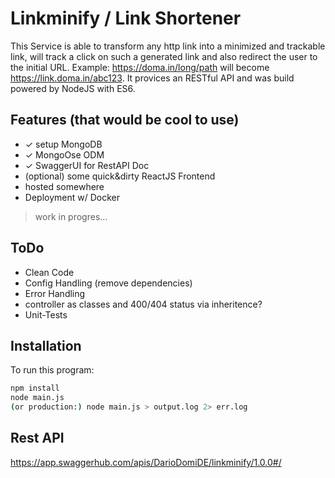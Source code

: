 # Linkminify / Link Shortener

This Service is able to transform any http link into a minimized and trackable link, will track a click on such a generated link and also redirect the user to the initial URL. Example: https://doma.in/long/path will become https://link.doma.in/abc123. It provices an RESTful API and was build powered by NodeJS with ES6.

## Features (that would be cool to use)

- ✓ setup MongoDB
- ✓ MongoOse ODM
- ✓ SwaggerUI for RestAPI Doc
- (optional) some quick&dirty ReactJS Frontend
- hosted somewhere
- Deployment w/ Docker
> work in progres...

## ToDo
- Clean Code
- Config Handling (remove dependencies)
- Error Handling
- controller as classes and 400/404 status via inheritence?
- Unit-Tests

## Installation

To run this program:
```Bash
npm install	
node main.js
(or production:) node main.js > output.log 2> err.log
```

## Rest API

https://app.swaggerhub.com/apis/DarioDomiDE/linkminify/1.0.0#/
